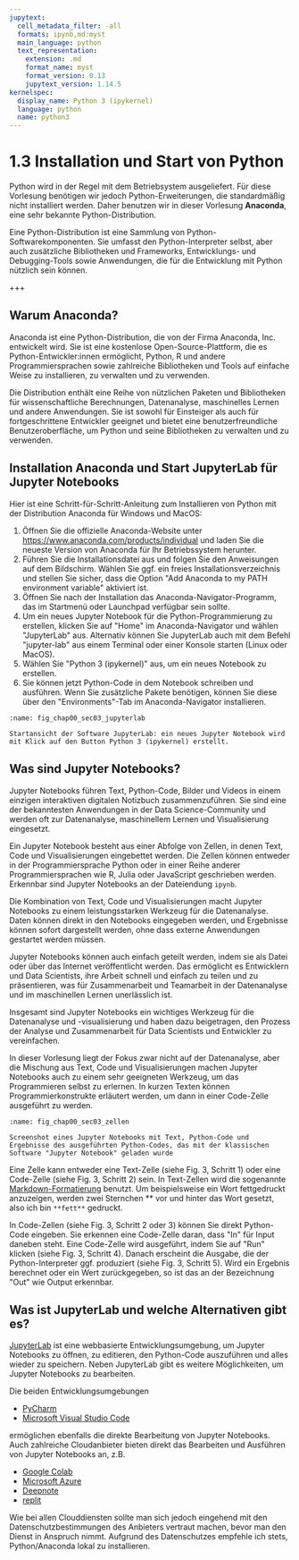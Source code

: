 ```yaml
---
jupytext:
  cell_metadata_filter: -all
  formats: ipynb,md:myst
  main_language: python
  text_representation:
    extension: .md
    format_name: myst
    format_version: 0.13
    jupytext_version: 1.14.5
kernelspec:
  display_name: Python 3 (ipykernel)
  language: python
  name: python3
---
```


# 1.3 Installation und Start von Python

Python wird in der Regel mit dem Betriebsystem ausgeliefert. Für diese Vorlesung
benötigen wir jedoch Python-Erweiterungen, die standardmäßig nicht installiert
werden. Daher benutzen wir in dieser Vorlesung **Anaconda**, eine sehr bekannte
Python-Distribution.

Eine Python-Distribution ist eine Sammlung von Python-Softwarekomponenten. Sie
umfasst den Python-Interpreter selbst, aber auch zusätzliche Bibliotheken und
Frameworks, Entwicklungs- und Debugging-Tools sowie Anwendungen, die für die
Entwicklung mit Python nützlich sein können.

+++

## Warum Anaconda?

Anaconda ist eine Python-Distribution, die von der Firma Anaconda, Inc.
entwickelt wird. Sie ist eine kostenlose Open-Source-Plattform, die es
Python-Entwickler:innen ermöglicht, Python, R und andere Programmiersprachen
sowie zahlreiche Bibliotheken und Tools auf einfache Weise zu installieren, zu
verwalten und zu verwenden.

Die Distribution enthält eine Reihe von nützlichen Paketen und Bibliotheken für
wissenschaftliche Berechnungen, Datenanalyse, maschinelles Lernen und andere
Anwendungen. Sie ist sowohl für Einsteiger als auch für fortgeschrittene
Entwickler geeignet und bietet eine benutzerfreundliche Benutzeroberfläche, um
Python und seine Bibliotheken zu verwalten und zu verwenden.

## Installation Anaconda und Start JupyterLab für Jupyter Notebooks

Hier ist eine Schritt-für-Schritt-Anleitung zum Installieren von Python mit der
Distribution Anaconda für Windows und MacOS:

1. Öffnen Sie die offizielle Anaconda-Website unter
   https://www.anaconda.com/products/individual und laden Sie die neueste
   Version von Anaconda für Ihr Betriebssystem herunter.
2. Führen Sie die Installationsdatei aus und folgen Sie den Anweisungen auf dem
   Bildschirm. Wählen Sie ggf. ein freies Installationsverzeichnis und stellen
   Sie sicher, dass die Option "Add Anaconda to my PATH environment variable"
   aktiviert ist.
3. Öffnen Sie nach der Installation das Anaconda-Navigator-Programm, das im
   Startmenü oder Launchpad verfügbar sein sollte.
4. Um ein neues Jupyter Notebook für die Python-Programmierung zu erstellen,
   klicken Sie auf "Home" im Anaconda-Navigator und wählen "JupyterLab"
   aus. Alternativ können Sie JupyterLab auch mit dem Befehl "jupyter-lab" aus einem Terminal oder einer Konsole starten (Linux oder MacOS).
5. Wählen Sie "Python 3 (ipykernel)" aus, um ein neues Notebook zu erstellen.
6. Sie können jetzt Python-Code in dem Notebook schreiben und ausführen. Wenn
   Sie zusätzliche Pakete benötigen, können Sie diese über den
   "Environments"-Tab im Anaconda-Navigator installieren.

```{figure} pics/fig_chap00_sec03_jupyterlab.png
:name: fig_chap00_sec03_jupyterlab

Startansicht der Software JupyterLab: ein neues Jupyter Notebook wird mit Klick auf den Button Python 3 (ipykernel) erstellt.
```

## Was sind Jupyter Notebooks?

Jupyter Notebooks führen Text, Python-Code, Bilder und Videos in einem einzigen
interaktiven digitalen Notizbuch zusammenzuführen. Sie sind eine der
bekanntesten Anwendungen in der Data Science-Community und werden oft zur
Datenanalyse, maschinellem Lernen und Visualisierung eingesetzt.

Ein Jupyter Notebook besteht aus einer Abfolge von Zellen, in denen Text, Code
und Visualisierungen eingebettet werden. Die Zellen können entweder in der
Programmiersprache Python oder in einer Reihe anderer Programmiersprachen wie R,
Julia oder JavaScript geschrieben werden. Erkennbar sind Jupyter Notebooks an
der Dateiendung `ipynb`.

Die Kombination von Text, Code und Visualisierungen macht Jupyter Notebooks zu
einem leistungsstarken Werkzeug für die Datenanalyse. Daten können direkt in den
Notebooks eingegeben werden, und Ergebnisse können sofort dargestellt werden,
ohne dass externe Anwendungen gestartet werden müssen.

Jupyter Notebooks können auch einfach geteilt werden, indem sie als Datei oder
über das Internet veröffentlicht werden. Das ermöglicht es Entwicklern und Data
Scientists, ihre Arbeit schnell und einfach zu teilen und zu präsentieren, was
für Zusammenarbeit und Teamarbeit in der Datenanalyse und im maschinellen Lernen
unerlässlich ist.

Insgesamt sind Jupyter Notebooks ein wichtiges Werkzeug für die Datenanalyse und
-visualisierung und haben dazu beigetragen, den Prozess der Analyse und
Zusammenarbeit für Data Scientists und Entwickler zu vereinfachen.

In dieser Vorlesung liegt der Fokus zwar nicht auf der Datenanalyse, aber die
Mischung aus Text, Code und Visualisierungen machen Jupyter Notebooks auch zu
einem sehr geeigneten Werkzeug, um das Programmieren selbst zu erlernen. In
kurzen Texten können Programmierkonstrukte erläutert werden, um dann in einer
Code-Zelle ausgeführt zu werden.

```{figure} pics/fig_chap00_sec03_zellen.png
:name: fig_chap00_sec03_zellen

Screenshot eines Jupyter Notebooks mit Text, Python-Code und Ergebnisse des ausgeführten Python-Codes, das mit der klassischen Software "Jupyter Notebook" geladen wurde
```

Eine Zelle kann entweder eine Text-Zelle (siehe Fig. 3, Schritt 1) oder eine
Code-Zelle (siehe Fig. 3, Schritt 2) sein. In Text-Zellen wird die sogenannte
[Markdown-Formatierung](https://jupyter-notebook.readthedocs.io/en/stable/examples/Notebook/Working%20With%20Markdown%20Cells.html)
benutzt. Um beispielsweise ein Wort fettgedruckt anzuzeigen, werden zwei
Sternchen ** vor und hinter das Wort gesetzt, also ich bin `**fett**` gedruckt. 

In Code-Zellen (siehe Fig. 3, Schritt 2 oder 3) können Sie direkt Python-Code
eingeben. Sie erkennen eine Code-Zelle daran, dass "In" für Input daneben steht.
Eine Code-Zelle wird ausgeführt, indem Sie auf "Run" klicken (siehe Fig. 3,
Schritt 4). Danach erscheint die Ausgabe, die der Python-Interpreter ggf.
produziert (siehe Fig. 3, Schritt 5). Wird ein Ergebnis berechnet oder ein Wert
zurückgegeben, so ist das an der Bezeichnung "Out" wie Output erkennbar.

## Was ist JupyterLab und welche Alternativen gibt es?

[JupyterLab](https://jupyterlab.readthedocs.io/en/stable/getting_started/overview.html)
ist eine webbasierte Entwicklungsumgebung, um Jupyter Notebooks zu öffnen, zu
editieren, den Python-Code auszuführen und alles wieder zu speichern. Neben
JupyterLab gibt es weitere Möglichkeiten, um Jupyter Notebooks zu bearbeiten. 

Die beiden Entwicklungsumgebungen

* [PyCharm](https://www.jetbrains.com/help/pycharm/jupyter-notebook-support.html)
* [Microsoft Visual Studio
  Code](https://code.visualstudio.com/docs/datascience/jupyter-notebooks)

ermöglichen ebenfalls die direkte Bearbeitung von Jupyter Notebooks. Auch
zahlreiche Cloudanbieter bieten direkt das Bearbeiten und Ausführen von Jupyter
Notebooks an, z.B.

* [Google Colab](https://colab.research.google.com/notebook)
* [Microsoft
  Azure](https://learn.microsoft.com/en-us/azure/machine-learning/how-to-run-jupyter-notebooks)
* [Deepnote](https://deepnote.com)
* [replit](https://replit.com/template/jupyter-notebook)

Wie bei allen Clouddiensten sollte man sich jedoch eingehend mit den
Datenschutzbestimmungen des Anbieters vertraut machen, bevor man den Dienst in
Anspruch nimmt. Aufgrund des Datenschutzes empfehle ich stets, Python/Anaconda
lokal zu installieren.